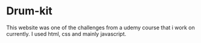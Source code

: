 # Drum-kit

This website was one of the challenges from a udemy course that i work on currently.
I used html, css and mainly javascript. 
